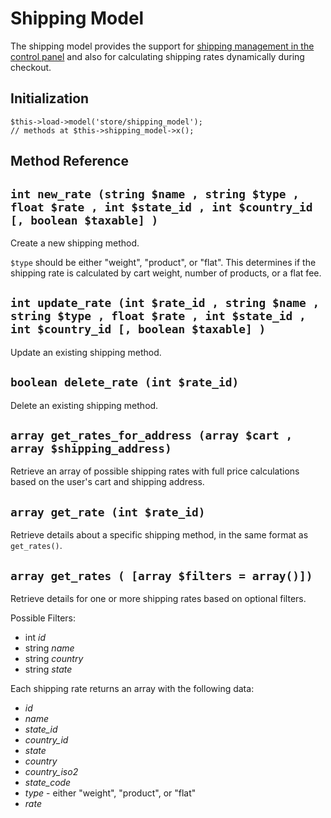 # Shipping Model

The shipping model provides the support for [shipping management in the control panel](/docs/configuration/shipping.md) and also for calculating shipping rates dynamically during checkout.

## Initialization

```
$this->load->model('store/shipping_model');
// methods at $this->shipping_model->x();
```

## Method Reference

## `int new_rate (string $name , string $type , float $rate , int $state_id , int $country_id [, boolean $taxable] )`

Create a new shipping method.

`$type` should be either "weight", "product", or "flat".  This determines if the shipping rate is calculated by cart weight, number of products, or a flat fee.

## `int update_rate (int $rate_id , string $name , string $type , float $rate , int $state_id , int $country_id [, boolean $taxable] )`

Update an existing shipping method.

## `boolean delete_rate (int $rate_id)`

Delete an existing shipping method.

## `array get_rates_for_address (array $cart , array $shipping_address)`

Retrieve an array of possible shipping rates with full price calculations based on the user's cart and shipping address.

## `array get_rate (int $rate_id)`

Retrieve details about a specific shipping method, in the same format as `get_rates()`.

## `array get_rates ( [array $filters = array()])`

Retrieve details for one or more shipping rates based on optional filters.

Possible Filters: 

* int *id*
* string *name*
* string *country*
* string *state*

Each shipping rate returns an array with the following data:

* *id*
* *name*
* *state_id*
* *country_id*
* *state*
* *country*
* *country_iso2*
* *state_code*
* *type* - either "weight", "product", or "flat"
* *rate*